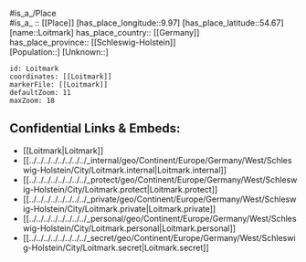 ﻿---
location: [54.67,9.97] 
mapzoom: [7,12] 
mapmarker: city 
type: City
tags:
- geo/City


SpocWebEntityId: 32075
isDeleted: false
confidential: public

---
#is_a_/Place  
#is_a_ :: [[Place]] 
[has_place_longitude::9.97] 
[has_place_latitude::54.67] 
[name::Loitmark] 
has_place_country:: [[Germany]]  
has_place_province:: [[Schleswig-Holstein]]  
[Population::] 
[Unknown::] 


```leaflet
id: Loitmark
coordinates: [[Loitmark]] 
markerFile: [[Loitmark]] 
defaultZoom: 11 
maxZoom: 18
```


## Confidential Links & Embeds: 
- [[Loitmark|Loitmark]]  
- [[../../../../../../../../_internal/geo/Continent/Europe/Germany/West/Schleswig-Holstein/City/Loitmark.internal|Loitmark.internal]] 
- [[../../../../../../../../_protect/geo/Continent/Europe/Germany/West/Schleswig-Holstein/City/Loitmark.protect|Loitmark.protect]] 
- [[../../../../../../../../_private/geo/Continent/Europe/Germany/West/Schleswig-Holstein/City/Loitmark.private|Loitmark.private]] 
- [[../../../../../../../../_personal/geo/Continent/Europe/Germany/West/Schleswig-Holstein/City/Loitmark.personal|Loitmark.personal]] 
- [[../../../../../../../../_secret/geo/Continent/Europe/Germany/West/Schleswig-Holstein/City/Loitmark.secret|Loitmark.secret]] 
